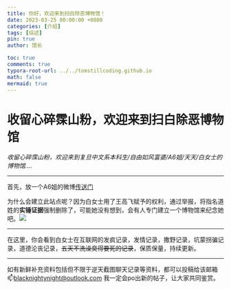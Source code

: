 ```yaml
---
title: 你好，欢迎来到扫白除恶博物馆！
date: 2023-03-25 00:00:00 +0800
categories: [介绍]
tags: [综述]
pin: true
author: 馆长

toc: true
comments: true
typora-root-url: ../../tomstillcoding.github.io
math: false
mermaid: true
---
```


# 收留心碎霂山粉，欢迎来到扫白除恶博物馆

*收留心碎霂山粉，欢迎来到复旦中文系本科生/自由如风富婆/A6姐/天天/白女士的博物馆….*

------

首先，放一个A6姐的微博[传送门](https://weibo.com/u/5199509861)

为什么会建立此站点呢？因为白女士用了王高飞赋予的权利，通过举报，将指名道姓的**实锤证据**强制删除了，可能她没有想到，会有人专门建立一个博物馆来纪念她吧。![](/../BlackNightynight.github.io/assets/blog_res/2023-03-25-welcome.assets/%E7%99%BD%E5%A5%B3%E5%A3%AB.jpg)

------

在这里，你会看到白女士在互联网的发疯记录，发情记录，撒野记录，坑蒙拐骗记录，道德沦丧记录，~~五天不洗澡臭得要死的记录~~，保质保量，持续更新。

------

如有新鲜补充资料包括但不限于逆天截图聊天记录等资料，都可以投稿给该邮箱📫blacknightynight@outlook.com 我一定会po出新的帖子，让大家共同鉴赏。